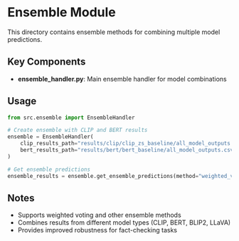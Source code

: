 # Ensemble Module

This directory contains ensemble methods for combining multiple model predictions.

## Key Components

- **ensemble_handler.py**: Main ensemble handler for model combinations

## Usage

```python
from src.ensemble import EnsembleHandler

# Create ensemble with CLIP and BERT results
ensemble = EnsembleHandler(
    clip_results_path="results/clip/clip_zs_baseline/all_model_outputs.csv",
    bert_results_path="results/bert/bert_baseline/all_model_outputs.csv"
)

# Get ensemble predictions
ensemble_results = ensemble.get_ensemble_predictions(method="weighted_vote")
```

## Notes
- Supports weighted voting and other ensemble methods
- Combines results from different model types (CLIP, BERT, BLIP2, LLaVA)
- Provides improved robustness for fact-checking tasks 